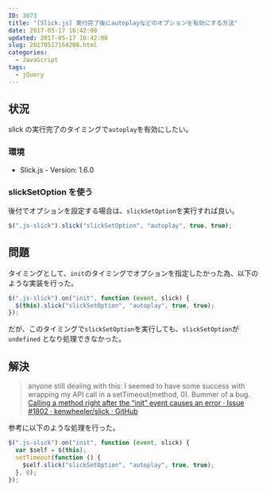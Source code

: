 ```yaml
---
ID: 3073
title: "[Slick.js] 実行完了後にautoplayなどのオプションを有効にする方法"
date: 2017-05-17 16:42:08
updated: 2017-05-17 16:42:08
slug: 20170517164208.html
categories:
  - JavaScript
tags:
  - jQuery
---
```


## 状況

slick の実行完了のタイミングで`autoplay`を有効にしたい。

### 環境

- Slick.js - Version: 1.6.0

### slickSetOption を使う

後付でオプションを設定する場合は、`slickSetOption`を実行すれば良い。

```javascript
$(".js-slick").slick("slickSetOption", "autoplay", true, true);
```

## 問題

タイミングとして、`init`のタイミングでオプションを指定したかった為、以下のような実装を行った。

```javascript
$(".js-slick").on("init", function (event, slick) {
  $(this).slick("slickSetOption", "autoplay", true, true);
});
```

だが、このタイミングで`slickSetOption`を実行しても、`slickSetOption`が `undefined` となり処理できなかった。

## 解決

> anyone still dealing with this: I seemed to have some success with wrapping my API call in a setTimeout(method, 0). Bummer of a bug.
> [Calling a method right after the “init” event causes an error · Issue #1802 · kenwheeler/slick · GitHub](https://github.com/kenwheeler/slick/issues/1802)

参考に以下のような処理を行った。

```javascript
$(".js-slick").on("init", function (event, slick) {
  var $self = $(this);
  setTimeout(function () {
    $self.slick("slickSetOption", "autoplay", true, true);
  }, 0);
});
```
